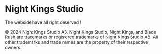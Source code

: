 # Night Kings Studio 

The webside have all right deserved ! 

&copy; 2024 Night Kings Studio AB. Night Kings Studio, Night Kings,
and Blade Rush are trademarks or registered trademarks of 
Night Kings Studio AB. All other trademarks and trade names are the property of their respective owners.